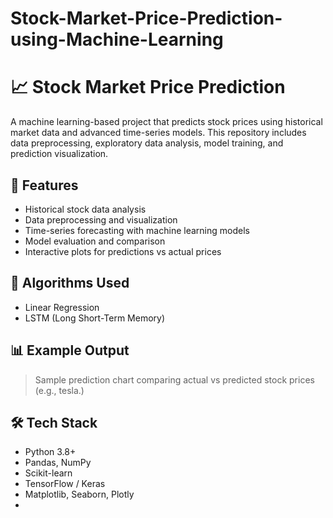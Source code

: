 # Stock-Market-Price-Prediction-using-Machine-Learning
# 📈 Stock Market Price Prediction

A machine learning-based project that predicts stock prices using historical market data and advanced time-series models. This repository includes data preprocessing, exploratory data analysis, model training, and prediction visualization.

## 🚀 Features

- Historical stock data analysis
- Data preprocessing and visualization
- Time-series forecasting with machine learning models
- Model evaluation and comparison
- Interactive plots for predictions vs actual prices

## 🧠 Algorithms Used

- Linear Regression
- LSTM (Long Short-Term Memory)
  

## 📊 Example Output

> Sample prediction chart comparing actual vs predicted stock prices (e.g., tesla.)

## 🛠️ Tech Stack

- Python 3.8+
- Pandas, NumPy
- Scikit-learn
- TensorFlow / Keras
- Matplotlib, Seaborn, Plotly
- 



